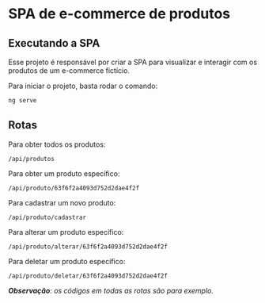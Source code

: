 # SPA de e-commerce de produtos

## Executando a SPA
Esse projeto é responsável por criar a SPA para visualizar e interagir com os produtos de um e-commerce fictício.

Para iniciar o projeto, basta rodar o comando:
```javascript
ng serve
```

## Rotas
Para obter todos os produtos:
```
/api/produtos
```

Para obter um produto específico:
```
/api/produto/63f6f2a4093d752d2dae4f2f
```

Para cadastrar um novo produto:
```
/api/produto/cadastrar
```

Para alterar um produto específico:
```
/api/produto/alterar/63f6f2a4093d752d2dae4f2f
```

Para deletar um produto específico:
```
/api/produto/deletar/63f6f2a4093d752d2dae4f2f
```

***Observação**: os códigos em todas as rotas são para exemplo.*
